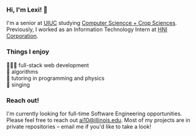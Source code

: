 ### Hi, I'm Lexi! 🥳
I'm a senior at [UIUC](https://cs.illinois.edu/) studying [Computer Sciencce + Crop Sciences](https://cs.illinois.edu/academics/undergraduate/degree-program-options/cs-x-degree-programs/computer-science-crop-sciences). Previously, I worked as an Information Technology Intern at [HNI Corporation](https://www.hnicorp.com/).

### Things I enjoy
👩🏼‍💻 full-stack web development  
📖 algorithms   
🥸 tutoring in programming and physics  
🎤 singing

### Reach out!
I'm currently looking for full-time Software Engineering opportunities. Please feel free to reach out <ai10@illinois.edu>. Most of my projects are in private repositories – email me if you'd like to take a look!

<!--
**lexiippolito/lexiippolito** is a ✨ _special_ ✨ repository because its `README.md` (this file) appears on your GitHub profile.

Here are some ideas to get you started:

- 🔭 I’m currently working on ...
- 🌱 I’m currently learning ...
- 👯 I’m looking to collaborate on ...
- 🤔 I’m looking for help with ...
- 💬 Ask me about ...
- 📫 How to reach me: ...
- 😄 Pronouns: ...
- ⚡ Fun fact: ...
-->
